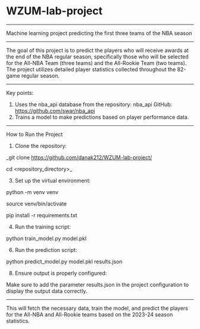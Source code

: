 # WZUM-lab-project

____________________________________________________________________________________________________
 Machine learning project predicting the first three teams of the NBA season

____________________________________________________________________________________________________
The goal of this project is to predict the players who will receive awards at the end of the NBA regular season, specifically those who will be selected for the All-NBA Team (three teams) and the All-Rookie Team (two teams). The project utilizes detailed player statistics collected throughout the 82-game regular season.

____________________________________________________________________________________________________
Key points:
1. Uses the nba_api database from the repository: nba_api GitHub: https://github.com/swar/nba_api
2. Trains a model to make predictions based on player performance data.

____________________________________________________________________________________________________
How to Run the Project

1. Clone the repository:

_git clone https://github.com/danak212/WZUM-lab-project/

cd <repository_directory>_

3. Set up the virtual environment:

python -m venv venv

source venv/bin/activate

pip install -r requirements.txt

4. Run the training script:

python train_model.py model.pkl

6. Run the prediction script:

python predict_model.py model.pkl results.json

8. Ensure output is properly configured:

Make sure to add the parameter results.json in the project configuration to display the output data correctly.

____________________________________________________________________________________________________
This will fetch the necessary data, train the model, and predict the players for the All-NBA and All-Rookie teams based on the 2023-24 season statistics.
